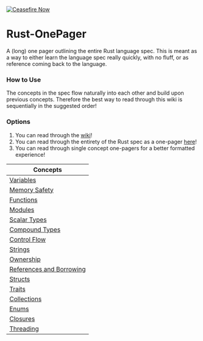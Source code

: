 [![Ceasefire Now](https://badge.techforpalestine.org/default)](https://techforpalestine.org/learn-more)

# Rust-OnePager
A (long) one pager outlining the entire Rust language spec. This is meant as a way to either learn the language spec really quickly, with no fluff, or as reference coming back to the language.

### How to Use
The concepts in the spec flow naturally into each other and build upon previous concepts. Therefore the best way to read through this wiki is sequentially in the suggested order!

### Options
1. You can read through the [wiki](https://github.com/Hayawi/Rust-OnePager/wiki)!
2. You can read through the entirety of the Rust spec as a one-pager [here](https://github.com/Hayawi/Rust-OnePager/blob/main/RustSpec.md)!
3. You can read through single concept one-pagers for a better formatted experience!

| Concepts |
| ---- |
| [Variables](https://github.com/Hayawi/Rust-OnePager/blob/main/SingleConceptPages/Variables.md) |
| [Memory Safety](https://github.com/Hayawi/Rust-OnePager/blob/main/SingleConceptPages/MemorySafety.md) |
| [Functions](https://github.com/Hayawi/Rust-OnePager/blob/main/SingleConceptPages/Functions.md) |
| [Modules](https://github.com/Hayawi/Rust-OnePager/blob/main/SingleConceptPages/Modules.md) |
| [Scalar Types](https://github.com/Hayawi/Rust-OnePager/blob/main/SingleConceptPages/ScalarTypes.md) |
| [Compound Types](https://github.com/Hayawi/Rust-OnePager/blob/main/SingleConceptPages/CompoundTypes.md) |
| [Control Flow](https://github.com/Hayawi/Rust-OnePager/blob/main/SingleConceptPages/ControlFlow.md) |
| [Strings](https://github.com/Hayawi/Rust-OnePager/blob/main/SingleConceptPages/Strings.md) |
| [Ownership](https://github.com/Hayawi/Rust-OnePager/blob/main/SingleConceptPages/Ownership.md) |
| [References and Borrowing](https://github.com/Hayawi/Rust-OnePager/blob/main/SingleConceptPages/ReferencesAndBorrowing.md) |
| [Structs](https://github.com/Hayawi/Rust-OnePager/blob/main/SingleConceptPages/Structs.md) |
| [Traits](https://github.com/Hayawi/Rust-OnePager/blob/main/SingleConceptPages/Traits.md) |
| [Collections](https://github.com/Hayawi/Rust-OnePager/blob/main/SingleConceptPages/Collections.md) |
| [Enums](https://github.com/Hayawi/Rust-OnePager/blob/main/SingleConceptPages/Enums.md) |
| [Closures](https://github.com/Hayawi/Rust-OnePager/blob/main/SingleConceptPages/Closures.md) |
| [Threading](https://github.com/Hayawi/Rust-OnePager/blob/main/SingleConceptPages/Threading.md) |
